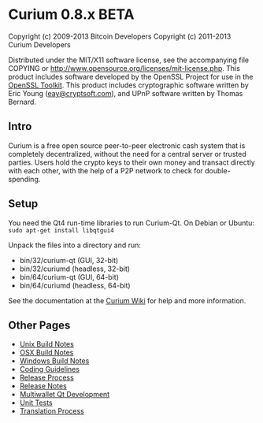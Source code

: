 Curium 0.8.x BETA
====================

Copyright (c) 2009-2013 Bitcoin Developers
Copyright (c) 2011-2013 Curium Developers

Distributed under the MIT/X11 software license, see the accompanying
file COPYING or http://www.opensource.org/licenses/mit-license.php.
This product includes software developed by the OpenSSL Project for use in the [OpenSSL Toolkit](http://www.openssl.org/). This product includes
cryptographic software written by Eric Young ([eay@cryptsoft.com](mailto:eay@cryptsoft.com)), and UPnP software written by Thomas Bernard.


Intro
---------------------
Curium is a free open source peer-to-peer electronic cash system that is
completely decentralized, without the need for a central server or trusted
parties.  Users hold the crypto keys to their own money and transact directly
with each other, with the help of a P2P network to check for double-spending.


Setup
---------------------
You need the Qt4 run-time libraries to run Curium-Qt. On Debian or Ubuntu:
	`sudo apt-get install libqtgui4`

Unpack the files into a directory and run:

- bin/32/curium-qt (GUI, 32-bit)
- bin/32/curiumd (headless, 32-bit)
- bin/64/curium-qt (GUI, 64-bit)
- bin/64/curiumd (headless, 64-bit)

See the documentation at the [Curium Wiki](http://curium.info)
for help and more information.


Other Pages
---------------------
- [Unix Build Notes](build-unix.md)
- [OSX Build Notes](build-osx.md)
- [Windows Build Notes](build-msw.md)
- [Coding Guidelines](coding.md)
- [Release Process](release-process.md)
- [Release Notes](release-notes.md)
- [Multiwallet Qt Development](multiwallet-qt.md)
- [Unit Tests](unit-tests.md)
- [Translation Process](translation_process.md)

